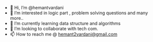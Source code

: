 - 👋 Hi, I’m @hemantvardani
- 👀 I’m interested in logic part , problem solving questions and many more..
- 🌱 I’m currently learning data structure and algorithms
- 💞️ I’m looking to collaborate with tech com.
- 📫 How to reach me @  hemant2vardani@gmail.com

<!---
hemantvardani/hemantvardani is a ✨ special ✨ repository because its `README.md` (this file) appears on your GitHub profile.
You can click the Preview link to take a look at your changes.
--->
